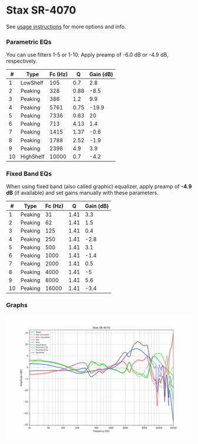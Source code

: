 # Stax SR-4070
See [usage instructions](https://github.com/jaakkopasanen/AutoEq#usage) for more options and info.

### Parametric EQs
You can use filters 1-5 or 1-10. Apply preamp of -6.0 dB or -4.9 dB, respectively.

|   # | Type      |   Fc (Hz) |    Q |   Gain (dB) |
|-----|-----------|-----------|------|-------------|
|   1 | LowShelf  |       105 | 0.7  |         2.8 |
|   2 | Peaking   |       328 | 0.88 |        -8.5 |
|   3 | Peaking   |       386 | 1.2  |         9.9 |
|   4 | Peaking   |      5761 | 0.75 |       -19.9 |
|   5 | Peaking   |      7336 | 0.63 |        20   |
|   6 | Peaking   |       713 | 4.13 |         1.4 |
|   7 | Peaking   |      1415 | 1.37 |        -0.6 |
|   8 | Peaking   |      1788 | 2.52 |        -1.9 |
|   9 | Peaking   |      2398 | 4.9  |         3.9 |
|  10 | HighShelf |     10000 | 0.7  |        -4.2 |

### Fixed Band EQs
When using fixed band (also called graphic) equalizer, apply preamp of **-4.9 dB** (if available) and set gains manually with these parameters.

|   # | Type    |   Fc (Hz) |    Q |   Gain (dB) |
|-----|---------|-----------|------|-------------|
|   1 | Peaking |        31 | 1.41 |         3.3 |
|   2 | Peaking |        62 | 1.41 |         1.5 |
|   3 | Peaking |       125 | 1.41 |         0.4 |
|   4 | Peaking |       250 | 1.41 |        -2.8 |
|   5 | Peaking |       500 | 1.41 |         3.1 |
|   6 | Peaking |      1000 | 1.41 |        -1.4 |
|   7 | Peaking |      2000 | 1.41 |         0.5 |
|   8 | Peaking |      4000 | 1.41 |        -5   |
|   9 | Peaking |      8000 | 1.41 |         5.6 |
|  10 | Peaking |     16000 | 1.41 |        -3.4 |

### Graphs
![](./Stax%20SR-4070.png)
